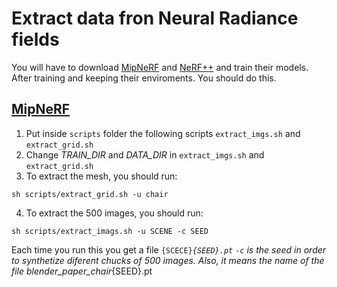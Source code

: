 # Extract data fron Neural Radiance fields
You will have to download [MipNeRF](https://github.com/google/mipnerf) and [NeRF++](https://github.com/Kai-46/nerfplusplus) and train their models.
After training and keeping their enviroments. You should do this.
## [MipNeRF](https://github.com/google/mipnerf)
1. Put inside <code>scripts</code> folder the following scripts <code>extract_imgs.sh</code> and <code>extract_grid.sh</code>
2. Change *TRAIN_DIR* and *DATA_DIR* in <code>extract_imgs.sh</code> and <code>extract_grid.sh</code>
3. To extract the mesh, you should run:
```
sh scripts/extract_grid.sh -u chair
```
4. To extract the 500 images, you should run:
```
sh scripts/extract_imags.sh -u SCENE -c SEED
```
Each time you run this you get a file <code>{SCECE}_{SEED}.pt</code> 
<code>-c</code> is the seed in order to synthetize diferent chucks of 500 images. Also, it means the name of the file blender_paper_chair_{SEED}.pt

